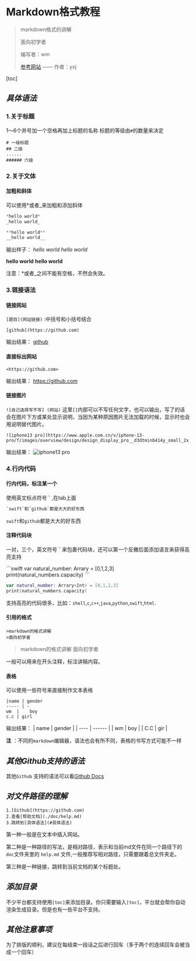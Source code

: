 # Markdown格式教程

> markdown格式的讲解
>
> 面向初学者
>
> 编写者：wm
>
> [参考网站](https://thu-ios.github.io/tutorials/lecture/markdown.html) —— 作者：yxj


[toc]

## *具体语法*

### 1.关于标题

1～6个井号加一个空格再加上标题的名称
标题的等级由`#`的数量来决定

```
# 一级标题
## 二级
......
###### 六级
```

### 2.关于文体

#### **加粗和斜体**

可以使用*或者_来加粗和添加斜体

```swift
*hello world*
_hello world_

**hello world**
__hello world__
```

输出样子：
*hello world*
_hello world_

**hello world**
__hello world__

注意：*或者_之间不能有空格，不然会失效。

### 3.链接语法

#### **链接网站**

`[题目](网站链接)` :中括号和小括号结合

```
[github](https://github.com)
```

输出结果：
[github](https://github.com)

#### **直接标出网站**

```
<https://github.com>
```

输出结果：
<https://github.com>

#### **链接图片**

`![自己选择写不写] (网站)`
这里`[]`内部可以不写任何文字，也可以输出，写了的话会在图片下方或某处显示说明，当因为某种原因图片无法加载的时候，显示时也会用说明替代图片。

```
![iphone13 pro](https://www.apple.com.cn/v/iphone-13-pro/f/images/overview/design/design_display_pro__d3dtminb414y_small_2x.png)
```

输出结果：
![iphone13 pro](https://www.apple.com.cn/v/iphone-13-pro/f/images/overview/design/design_display_pro__d3dtminb414y_small_2x.png)

### 4.行内代码

#### **行内代码，标注某一个**

使用英文标点符号   **`** ,在tab上面

``` swift
`swift`和`github`都是大大的好东西 
```

`swift`和`github`都是大大的好东西

#### **注释代码块**

一对，三个，英文符号  **`**  来包裹代码块，还可以第一个反撇后面添加语言来获得高亮支持

\```swift
var natural_number: Arrary<Int> = [0,1,2,3]
print(natural_numbers.capacity)
\```

```swift
var natural_number: Arrary<Int> = [0,1,2,3]
print(natural_numbers.capacity)

```

支持高亮的代码很多，比如：`shell`,`c`,` c++ `,`java`,`python`,`swift`,`html`.

#### **引用的格式**

```
>markdown的格式讲解
>面向初学者
```

> markdown的格式讲解
> 面向初学者

一般可以用来在开头注释，标注讲稿内容。

#### **表格**

可以使用一些符号来直接制作文本表格

```
|name | gender
----- | -
wm  |    boy
c.c | girl
```

输出结果：
| name | gender |
| ---- | ------ |
| wm   | boy    |
| C.C | gir |

**注** ：不同的`markdown`编辑器，语法也会有所不同，表格的书写方式可能不一样

## *其他Github支持的语法*

其他`Github`
支持的语法可以看[Github Docs](https://docs.github.com/cn/get-started/writing-on-github/getting-started-with-writing-and-formatting-on-github/basic-writing-and-formatting-syntax)

## *对文件路径的理解*

```
1.[Github](https://github.com)
2.查看[帮助文档](./doc/help.md)
3.跳转到[具体语法](#具体语法)
```

第一种一般是在文本中插入网站。

第二种是一种路径的写法，是相对路径，表示和当前md文件在同一个路径下的`doc`文件夹里的 `help.md` 文件,一般推荐写相对路径，只需要跟着总文件夹走。

第三种是一种链接，跳转到当前文档的某个标题处。

## *添加目录*

不少平台都支持使用`[toc]`来添加目录。你只需要输入`[toc]`，平台就会帮你自动渲染生成目录。但是也有一些平台不支持。

## *其他注意事项*

为了排版的顺利，建议在每结束一段话之后进行回车（多于两个的连续回车会被当成一个回车）